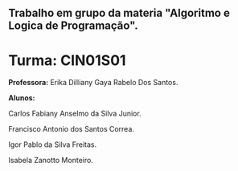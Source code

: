 ## Trabalho em grupo da materia "Algoritmo e Logica de Programação".
# Turma: CIN01S01
**Professora:** Erika Dilliany Gaya Rabelo Dos Santos.

**Alunos:**

Carlos Fabiany Anselmo da Silva Junior.

Francisco Antonio dos Santos Correa.

Igor Pablo da Silva Freitas.

Isabela Zanotto Monteiro.
        